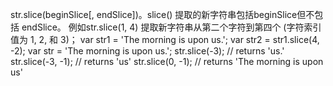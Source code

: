 str.slice(beginSlice[, endSlice])。slice() 提取的新字符串包括beginSlice但不包括 endSlice。
例如str.slice(1, 4) 提取新字符串从第二个字符到第四个 (字符索引值为 1, 2, 和 3)；
var str1 = 'The morning is upon us.';
var str2 = str1.slice(4, -2);
var str = 'The morning is upon us.';
str.slice(-3);     // returns 'us.'
str.slice(-3, -1); // returns 'us'
str.slice(0, -1);  // returns 'The morning is upon us'